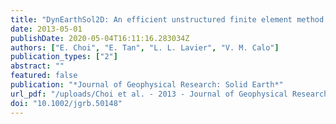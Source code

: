 ```yaml
---
title: "DynEarthSol2D: An efficient unstructured finite element method to study long-term tectonic deformation"
date: 2013-05-01
publishDate: 2020-05-04T16:11:16.283034Z
authors: ["E. Choi", "E. Tan", "L. L. Lavier", "V. M. Calo"]
publication_types: ["2"]
abstract: ""
featured: false
publication: "*Journal of Geophysical Research: Solid Earth*"
url_pdf: "/uploads/Choi et al. - 2013 - Journal of Geophysical Research Solid Earth - DynEarthSol2D An efficient unstructured finite element method to stud.pdf"
doi: "10.1002/jgrb.50148"
---
```


